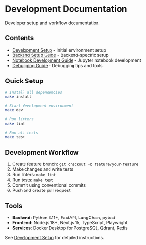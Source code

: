 # Development Documentation

Developer setup and workflow documentation.

## Contents

- [Development Setup](./setup.md) - Initial environment setup
- [Backend Setup Guide](./backend-setup.md) - Backend-specific setup
- [Notebook Development Guide](./notebook-guide.md) - Jupyter notebook development
- [Debugging Guide](./debugging.md) - Debugging tips and tools

## Quick Setup

```bash
# Install all dependencies
make install

# Start development environment
make dev

# Run linters
make lint

# Run all tests
make test
```

## Development Workflow

1. Create feature branch: `git checkout -b feature/your-feature`
2. Make changes and write tests
3. Run linters: `make lint`
4. Run tests: `make test`
5. Commit using conventional commits
6. Push and create pull request

## Tools

- **Backend**: Python 3.11+, FastAPI, LangChain, pytest
- **Frontend**: Node.js 18+, Next.js 15, TypeScript, Playwright
- **Services**: Docker Desktop for PostgreSQL, Qdrant, Redis

See [Development Setup](./setup.md) for detailed instructions.
